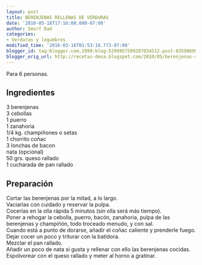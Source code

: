 ```yaml
---
layout: post
title: BERENJENAS RELLENAS DE VERDURAS
date: '2010-05-18T17:16:00.000-07:00'
author: Smurf Dad
categories:
- Verduras y legumbres
modified_time: '2016-03-16T01:53:16.773-07:00'
blogger_id: tag:blogger.com,1999:blog-5299957599287034512.post-8359869918630538179
blogger_orig_url: http://recetas-desa.blogspot.com/2010/05/berenjenas-rellenas-de-verduras.html
---
```


Para 6 personas.<br><h2>Ingredientes</h2><p>3 berenjenas<br/>3 cebollas<br/>1 puerro<br/>1 zanahoria<br/>1/4 kg. champi&ntilde;ones o setas<br/>1 chorrito co&ntilde;ac<br/>3 lonchas de bacon<br/>nata (opcional)<br/>50 grs. queso rallado<br/>1 cucharada de pan rallado</p><h2>Preparaci&oacute;n</h2><p>Cortar las berenjenas por la mitad, a lo largo.<br/>Vaciarlas con cuidado y reservar la pulpa.<br/>Cocerlas en la olla r&aacute;pida 5 minutos (sin olla ser&aacute; m&aacute;s tiempo).<br/>Poner a rehogar la cebolla, puerro, bac&oacute;n, zanahoria, pulpa de las berenjenas y champi&ntilde;&oacute;n, todo troceado menudo, y con sal.<br/>Cuando est&aacute; a punto de dorarse, a&ntilde;adir el co&ntilde;ac caliente y prenderle fuego.<br/>Dejar cocer un poco y triturar con la batidora.<br/>Mezclar el pan rallado.<br/>A&ntilde;adir un poco de nata si gusta y rellenar con ello las berenjenas cocidas.<br/>Espolvorear con el queso rallado y meter al horno a gratinar.</p><br>